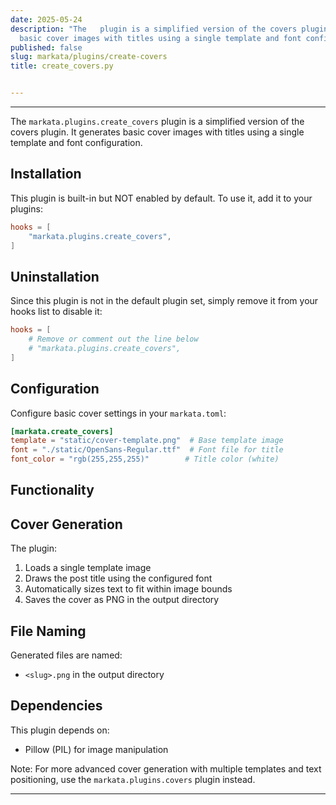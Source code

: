 ```yaml
---
date: 2025-05-24
description: "The   plugin is a simplified version of the covers plugin. It generates
  basic cover images with titles using a single template and font configuration.\u2026"
published: false
slug: markata/plugins/create-covers
title: create_covers.py


---
```


---

The `markata.plugins.create_covers` plugin is a simplified version of the covers plugin.
It generates basic cover images with titles using a single template and font configuration.

## Installation

This plugin is built-in but NOT enabled by default. To use it, add it to your plugins:

```toml
hooks = [
    "markata.plugins.create_covers",
]
```

## Uninstallation

Since this plugin is not in the default plugin set, simply remove it from your hooks list
to disable it:

```toml
hooks = [
    # Remove or comment out the line below
    # "markata.plugins.create_covers",
]
```

## Configuration

Configure basic cover settings in your `markata.toml`:

```toml
[markata.create_covers]
template = "static/cover-template.png"  # Base template image
font = "./static/OpenSans-Regular.ttf"  # Font file for title
font_color = "rgb(255,255,255)"        # Title color (white)
```

## Functionality

## Cover Generation

The plugin:
1. Loads a single template image
2. Draws the post title using the configured font
3. Automatically sizes text to fit within image bounds
4. Saves the cover as PNG in the output directory

## File Naming

Generated files are named:
- `<slug>.png` in the output directory

## Dependencies

This plugin depends on:
- Pillow (PIL) for image manipulation

Note: For more advanced cover generation with multiple templates and text positioning,
use the `markata.plugins.covers` plugin instead.

---